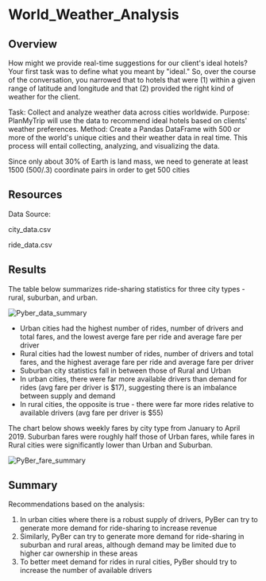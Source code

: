 # World_Weather_Analysis


## Overview
How might we provide real-time suggestions for our client's ideal hotels? Your first task was to define what you meant by "ideal." So, over the course of the conversation, you narrowed that to hotels that were (1) within a given range of latitude and longitude and that (2) provided the right kind of weather for the client.

Task: Collect and analyze weather data across cities worldwide.
Purpose: PlanMyTrip will use the data to recommend ideal hotels based on clients' weather preferences.
Method: Create a Pandas DataFrame with 500 or more of the world's unique cities and their weather data in real time. This process will entail collecting, analyzing, and visualizing the data.

Since only about 30% of Earth is land mass, we need to generate at least 1500 (500/.3) coordinate pairs in order to get 500 cities

## Resources
Data Source: 

city_data.csv

ride_data.csv



## Results
The table below summarizes ride-sharing statistics for three city types - rural, suburban, and urban.
  
![Pyber_data_summary](analysis/Pyber_data_summary.png)
  
* Urban cities had the highest number of rides, number of drivers and total fares, and the lowest averge fare per ride and average fare per driver 
* Rural cities had the lowest number of rides, number of drivers and total fares, and the highest average fare per ride and average fare per driver
* Suburban city statistics fall in between those of Rural and Urban
* In urban cities, there were far more available drivers than demand for rides (avg fare per driver is $17), suggesting there is an imbalance between supply and demand
* In rural cities, the opposite is true - there were far more rides relative to available drivers (avg fare per driver is $55)

The chart below shows weekly fares by city type from January to April 2019. Suburban fares were roughly half those of Urban fares, while fares in Rural cities were significantly lower than Urban and Suburban.

![PyBer_fare_summary](analysis/PyBer_fare_summary.png)
 


## Summary

Recommendations based on the analysis:
1. In urban cities where there is a robust supply of drivers, PyBer can try to generate more demand for ride-sharing to increase revenue
2. Similarly, PyBer can try to generate more demand for ride-sharing in suburban and rural areas, although demand may be limited due to higher car ownership in these areas
3. To better meet demand for rides in rural cities, PyBer should try to increase the number of available drivers


